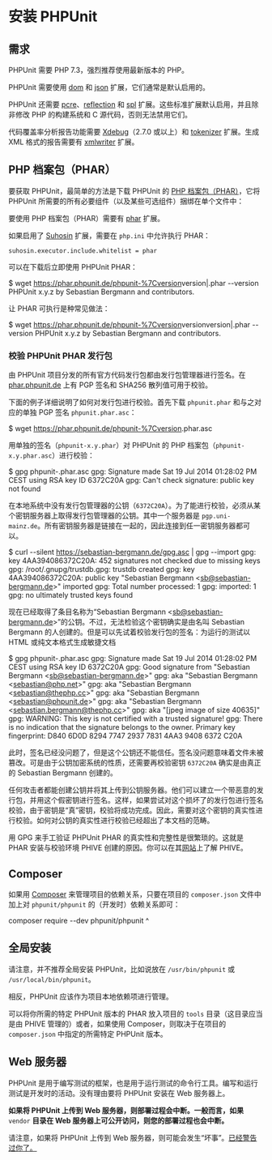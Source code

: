 安装 PHPUnit
============

需求
----

PHPUnit 需要 PHP 7.3，强烈推荐使用最新版本的 PHP。

PHPUnit 需要使用 [dom](http://php.net/manual/en/dom.setup.php) 和
[json](http://php.net/manual/en/json.installation.php)
扩展，它们通常是默认启用的。

PHPUnit 还需要
[pcre](http://php.net/manual/en/pcre.installation.php)、[reflection](http://php.net/manual/en/reflection.installation.php)
和 [spl](http://php.net/manual/en/spl.installation.php)
扩展。这些标准扩展默认启用，并且除非修改 PHP 的构建系统和 C
源代码，否则无法禁用它们。

代码覆盖率分析报告功能需要 [Xdebug](http://xdebug.org/)（2.7.0
或以上）和
[tokenizer](http://php.net/manual/en/tokenizer.installation.php)
扩展。生成 XML 格式的报告需要有
[xmlwriter](http://php.net/manual/en/xmlwriter.installation.php) 扩展。

PHP 档案包（PHAR）
------------------

要获取 PHPUnit，最简单的方法是下载 PHPUnit 的 [PHP
档案包（PHAR）](http://php.net/phar)，它将 PHPUnit
所需要的所有必要组件（以及某些可选组件）捆绑在单个文件中：

要使用 PHP 档案包（PHAR）需要有
[phar](http://php.net/manual/en/phar.installation.php) 扩展。

如果启用了 [Suhosin](http://suhosin.org/) 扩展，需要在 `php.ini`
中允许执行 PHAR：

    suhosin.executor.include.whitelist = phar

可以在下载后立即使用 PHPUnit PHAR：

$ wget <https://phar.phpunit.de/phpunit-%7Cversion>version|.phar
--version PHPUnit x.y.z by Sebastian Bergmann and contributors.

让 PHAR 可执行是种常见做法：

$ wget <https://phar.phpunit.de/phpunit-%7Cversion>versionversion|.phar
--version PHPUnit x.y.z by Sebastian Bergmann and contributors.

### 校验 PHPUnit PHAR 发行包

由 PHPUnit 项目分发的所有官方代码发行包都由发行包管理器进行签名。在
[phar.phpunit.de](https://phar.phpunit.de/) 上有 PGP 签名和 SHA256
散列值可用于校验。

下面的例子详细说明了如何对发行包进行校验。首先下载 `phpunit.phar`
和与之对应的单独 PGP 签名 `phpunit.phar.asc`：

$ wget <https://phar.phpunit.de/phpunit-%7Cversion>.phar.asc

用单独的签名（`phpunit-x.y.phar`）对 PHPUnit 的 PHP
档案包（`phpunit-x.y.phar.asc`）进行校验：

$ gpg phpunit-.phar.asc gpg: Signature made Sat 19 Jul 2014 01:28:02 PM
CEST using RSA key ID 6372C20A gpg: Can't check signature: public key
not found

在本地系统中没有发行包管理器的公钥（`6372C20A`）。为了能进行校验，必须从某个密钥服务器上取得发行包管理器的公钥。其中一个服务器是
`pgp.uni-mainz.de`。所有密钥服务器是链接在一起的，因此连接到任一密钥服务器都可以。

$ curl --silent <https://sebastian-bergmann.de/gpg.asc> | gpg --import
gpg: key 4AA394086372C20A: 452 signatures not checked due to missing
keys gpg: /root/.gnupg/trustdb.gpg: trustdb created gpg: key
4AA394086372C20A: public key "Sebastian Bergmann
&lt;<sb@sebastian-bergmann.de>&gt;" imported gpg: Total number
processed: 1 gpg: imported: 1 gpg: no ultimately trusted keys found

现在已经取得了条目名称为“Sebastian Bergmann
&lt;<sb@sebastian-bergmann.de>&gt;”的公钥。不过，无法检验这个密钥确实是由名叫
Sebastian Bergmann
的人创建的。但是可以先试着校验发行包的签名：为运行的测试以 HTML
或纯文本格式生成敏捷文档

$ gpg phpunit-.phar.asc gpg: Signature made Sat 19 Jul 2014 01:28:02 PM
CEST using RSA key ID 6372C20A gpg: Good signature from "Sebastian
Bergmann &lt;<sb@sebastian-bergmann.de>&gt;" gpg: aka "Sebastian
Bergmann &lt;<sebastian@php.net>&gt;" gpg: aka "Sebastian Bergmann
&lt;<sebastian@thephp.cc>&gt;" gpg: aka "Sebastian Bergmann
&lt;<sebastian@phpunit.de>&gt;" gpg: aka "Sebastian Bergmann
&lt;<sebastian.bergmann@thephp.cc>&gt;" gpg: aka "\[jpeg image of size
40635\]" gpg: WARNING: This key is not certified with a trusted
signature! gpg: There is no indication that the signature belongs to the
owner. Primary key fingerprint: D840 6D0D 8294 7747 2937 7831 4AA3 9408
6372 C20A

此时，签名已经没问题了，但是这个公钥还不能信任。签名没问题意味着文件未被篡改。可是由于公钥加密系统的性质，还需要再校验密钥
`6372C20A` 确实是由真正的 Sebastian Bergmann 创建的。

任何攻击者都能创建公钥并将其上传到公钥服务器。他们可以建立一个带恶意的发行包，并用这个假密钥进行签名。这样，如果尝试对这个损坏了的发行包进行签名校验，由于密钥是“真”密钥，校验将成功完成。因此，需要对这个密钥的真实性进行校验。如何对公钥的真实性进行校验已经超出了本文档的范畴。

用 GPG 来手工验证 PHPUnit PHAR 的真实性和完整性是很繁琐的。这就是 PHAR
安装与校验环境 PHIVE
创建的原因。你可以在其[网站](https://phar.io/)上了解 PHIVE。

Composer
--------

如果用 [Composer](https://getcomposer.org/)
来管理项目的依赖关系，只要在项目的 `composer.json` 文件中加上对
`phpunit/phpunit` 的（开发时）依赖关系即可：

composer require --dev phpunit/phpunit ^

全局安装
--------

请注意，并不推荐全局安装 PHPUnit，比如说放在 `/usr/bin/phpunit` 或
`/usr/local/bin/phpunit`。

相反，PHPUnit 应该作为项目本地依赖项进行管理。

可以将你所需的特定 PHPUnit 版本的 PHAR 放入项目的 `tools`
目录（这目录应当是由 PHIVE 管理的）或者，如果使用
Composer，则取决于在项目的 `composer.json` 中指定的所需特定 PHPUnit
版本。

Web 服务器
----------

PHPUnit
是用于编写测试的框架，也是用于运行测试的命令行工具。编写和运行测试是开发时的活动。没有理由要将
PHPUnit 安装在 Web 服务器上。

**如果将 PHPUnit 上传到 Web 服务器，则部署过程会中断。一般而言，如果**
`vendor` **目录在 Web 服务器上可公开访问，则您的部署过程也会中断。**

请注意，如果将 PHPUnit 上传到 Web
服务器，则可能会发生“坏事”。[已经警告过你了。](https://thephp.cc/news/2020/02/phpunit-a-security-risk)
